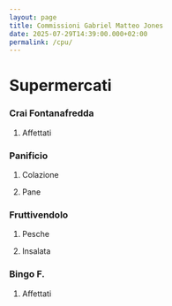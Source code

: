 ```yaml
---
layout: page
title: Commissioni Gabriel Matteo Jones
date: 2025-07-29T14:39:00.000+02:00
permalink: /cpu/
---
```

# Supermercati

### Crai Fontanafredda

1. Affettati

### Panificio

1. Colazione

2. Pane

### Fruttivendolo

1. Pesche

2. Insalata

### Bingo F. 

1. Affettati
